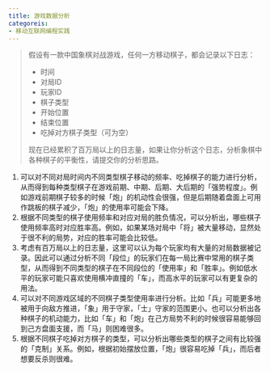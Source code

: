 ```yaml
---
title: 游戏数据分析
categoreis:
- 移动互联网编程实践
---
```

> 假设有一款中国象棋对战游戏，任何一方移动棋子，都会记录以下日志：
>
> - 时间
> - 对局ID
> - 玩家ID
> - 棋子类型
> - 开始位置
> - 结束位置
> - 吃掉对方棋子类型（可为空）
>
> 现在已经累积了百万局以上的日志量，如果让你分析这个日志，分析象棋中各种棋子的平衡性，请提交你的分析思路。

1. 可以对不同对局时间内不同类型棋子移动的频率、吃掉棋子的能力进行分析，从而得到每种类型棋子在游戏前期、中期、后期、大后期的「强势程度」。例如游戏前期棋子较多的时候「炮」的机动性会很强，但是后期随着盘面上可用作跳板的棋子减少，「炮」的使用率可能会下降。
2. 根据不同类型的棋子使用频率和对应对局的胜负情况，可以分析出，哪些棋子使用频率高时对应胜率高。例如，如果某场对局中「将」被大量移动，显然处于很不利的局势，对应的胜率可能会比较低。
3. 考虑有百万局以上的日志量，这里可以认为每个玩家均有大量的对局数据被记录。因此可以通过分析不同「段位」的玩家们在每一局比赛中常用的棋子类型，从而得到不同类型的棋子在不同段位的「使用率」和「胜率」。例如低水平的玩家可能只喜欢使用横冲直撞的「车」，而高水平的玩家可以有更复杂的用法。
4. 可以对不同游戏区域的不同棋子类型使用率进行分析。比如「兵」可能更多地被用于向敌方推进，「象」用于守家，「士」守家的范围更小。也可以分析出各种棋子的机动能力，比如「车」和「炮」在己方局势不利的时候很容易能够回到己方盘面支援，而「马」则困难很多。
5. 根据不同棋子吃掉对方棋子的类型，可以分析出哪些类型的棋子之间有比较强的「克制」关系。例如，根据初始摆放位置，「炮」很容易吃掉「兵」，而后者想要反杀则很难。
